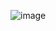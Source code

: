 ![image](https://user-images.githubusercontent.com/4923679/149402476-306efe19-1e98-4770-9b0e-16290bc4a205.png)

